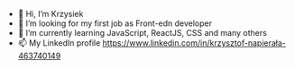 - 👋 Hi, I’m Krzysiek
- 👀 I’m looking for my first job as Front-edn developer
- 🌱 I’m currently learning JavaScript, ReactJS, CSS and many others
- 📫 My LinkedIn profile https://www.linkedin.com/in/krzysztof-napierała-463740149

<!---
Knnapierala/Knnapierala is a ✨ special ✨ repository because its `README.md` (this file) appears on your GitHub profile.
You can click the Preview link to take a look at your changes.
--->
